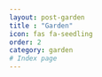 ```yaml
---
layout: post-garden
title : "Garden"
icon: fas fa-seedling
order: 2
category: garden
# Index page
---
```


<!-- {% raw %}
{% for post in site.posts %}
  {% if post.categories contains 'garden' %}
	<div class="post">
		<h3 class="title"><a href="{{ post.url }}">{{ post.title }}</a></h3>
		<p class="meta">Date: {{ post.date }}</p>
		<div class="entry">
			{{ post.content | strip_html | truncatewords: 100 }}
		</div>
	</div>
  {% endif %}
{% endfor %}
{% endraw %} -->